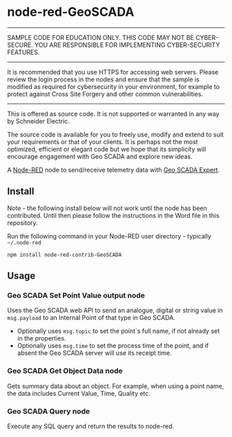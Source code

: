 node-red-GeoSCADA
===================
**********************************************************************
SAMPLE CODE FOR EDUCATION ONLY. THIS CODE MAY NOT BE CYBER-SECURE.
YOU ARE RESPONSIBLE FOR IMPLEMENTING CYBER-SECURITY FEATURES.
**********************************************************************
It is recommended that you use HTTPS for accessing web servers. 
Please review the login process in the nodes and ensure that the sample 
is modified as required for cybersecurity in your environment, for 
example to protect against Cross Site Forgery and other common 
vulnerabilities.
**********************************************************************
This is offered as source code. It is not supported or warranted in any 
way by Schneider Electric.

The source code is available for you to freely use, modify and extend to 
suit your requirements or that of your clients. It is perhaps not the 
most optimized, efficient or elegant code but we hope that its simplicity 
will encourage engagement with Geo SCADA and explore new ideas.

A <a href="http://nodered.org" target="_new">Node-RED</a> node to send/receive telemetry data with <a href="http://www.schneider-electric.com/en/product-range-presentation/61264-clearscada/" target="_new">Geo SCADA Expert</a>.

Install
-------

Note - the following install below will not work until the node has been contributed. Until then please follow the instructions in the Word file in this repository.


Run the following command in your Node-RED user directory - typically `~/.node-red`

    npm install node-red-contrib-GeoSCADA


Usage
-----

### Geo SCADA Set Point Value output node

Uses the Geo SCADA web API to send an analogue, digital or string value in `msg.payload` to an Internal Point of that type in Geo SCADA.
* Optionally uses `msg.topic` to set the point`s full name, if not already set in the properties.
* Optionally uses `msg.time` to set the process time of the point, and if absent the Geo SCADA server will use its receipt time.

### Geo SCADA Get Object Data node

Gets summary data about an object. For example, when using a point name, the data includes Current Value, Time, Quality etc.

### Geo SCADA Query node

Execute any SQL query and return the results to node-red.

